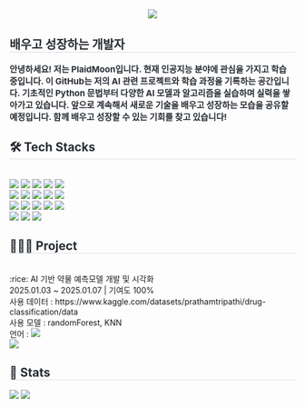 <div align= "center">
    <img src="https://capsule-render.vercel.app/api?type=waving&color=gradient&height=180&text=인공지능%20양성과정&animation=&fontColor=000000&fontSize=60" />
    </div>
    <div style="text-align: left;"> 
    <h2 style="border-bottom: 1px solid #d8dee4; color: #282d33;"> 배우고 성장하는 개발자 </h2>  
    <div style="font-weight: 700; font-size: 15px; text-align: left; color: #282d33;"> 안녕하세요! 저는 PlaidMoon입니다. 현재 인공지능 분야에 관심을 가지고 학습 중입니다. 이 GitHub는 저의 AI 관련 프로젝트와 학습 과정을 기록하는 공간입니다. 기초적인 Python 문법부터 다양한 AI 모델과 알고리즘을 실습하며 실력을 쌓아가고 있습니다. 앞으로 계속해서 새로운 기술을 배우고 성장하는 모습을 공유할 예정입니다. 함께 배우고 성장할 수 있는 기회를 찾고 있습니다!</li> </div> 
    </div>
    <div style="text-align: left;">
    <h2 style="border-bottom: 1px solid #d8dee4; color: #282d33;"> 🛠️ Tech Stacks </h2> <br> 
    <div style="margin: ; text-align: left;" "text-align: left;"> <img src="https://img.shields.io/badge/Java-007396?style=flat&logo=Java&logoColor=white">
          <img src="https://img.shields.io/badge/C-A8B9CC?style=flat&logo=C&logoColor=white">
          <img src="https://img.shields.io/badge/C++-00599C?style=flat&logo=C%2B%2B&logoColor=white">
          <img src="https://img.shields.io/badge/Python-3776AB?style=flat&logo=Python&logoColor=white">
          <img src="https://img.shields.io/badge/Docker-2496ED?style=flat&logo=Docker&logoColor=white">
          <br/><img src="https://img.shields.io/badge/PyTorch-EE4C2C?style=flat&logo=PyTorch&logoColor=white">
          <img src="https://img.shields.io/badge/Git-F05032?style=flat&logo=Git&logoColor=white">
          <img src="https://img.shields.io/badge/Github-181717?style=flat&logo=Github&logoColor=white">
          <img src="https://img.shields.io/badge/Bootstrap-7952B3?style=flat&logo=Bootstrap&logoColor=white">
          <img src="https://img.shields.io/badge/Javascript-F7DF1E?style=flat&logo=Javascript&logoColor=white">
          <br/><img src="https://img.shields.io/badge/Spring Boot-6DB33F?style=flat&logo=Spring Boot&logoColor=white">
          <img src="https://img.shields.io/badge/Apache Tomcat-F8DC75?style=flat&logo=Apache Tomcat&logoColor=white">
          <img src="https://img.shields.io/badge/Amazon AWS-232F3E?style=flat&logo=Amazon AWS&logoColor=white">
          <img src="https://img.shields.io/badge/Slack-4A154B?style=flat&logo=Slack&logoColor=white">
          <img src="https://img.shields.io/badge/React-61DAFB?style=flat&logo=React&logoColor=white">
          <br/><img src="https://img.shields.io/badge/MySQL-4479A1?style=flat&logo=MySQL&logoColor=white">
          <img src="https://img.shields.io/badge/MariaDB-003545?style=flat&logo=MariaDB&logoColor=white">
          <img src="https://img.shields.io/badge/Linux-FCC624?style=flat&logo=Linux&logoColor=white">
          </div>
    </div>
    <div style="text-align: left;">
        <h2 style="border-bottom: 1px solid #d8dee4; color: #282d33;"> 👩🏻‍💻 Project </h2> <br> 
        :rice: AI 기반 약물 예측모델 개발 및 시각화<br> 
        2025.01.03 ~ 2025.01.07 | 기여도 100% <br>
        사용 데이터 : https://www.kaggle.com/datasets/prathamtripathi/drug-classification/data<br> 
        사용 모델 : randomForest, KNN <br> 
        언어 : <img src="https://img.shields.io/badge/Python-3776AB?style=flat&logo=Python&logoColor=white"> <br> 
        <img src="![drug200_streamlit](https://github.com/user-attachments/assets/5d8ac904-d645-4045-8402-64d2e503e588)"> <br>  
    </div>
    <div style="text-align: left;"> 
    <h2 style="border-bottom: 1px solid #d8dee4; color: #282d33;"> 🏅 Stats </h2> <div style="text-align: left;"> <img src="https://github-readme-stats.vercel.app/api?username=PlaidMoon99&bg_color=60,f9b9ed,b0ff94&title_color=000000&text_color=000000"
         /> <img src="https://github-readme-stats.vercel.app/api/top-langs/?username=PlaidMoon99&layout=compact&bg_color=60,f9b9ed,b0ff94&title_color=000000&text_color=000000"
           /> </div> 
    </div>





    
    
